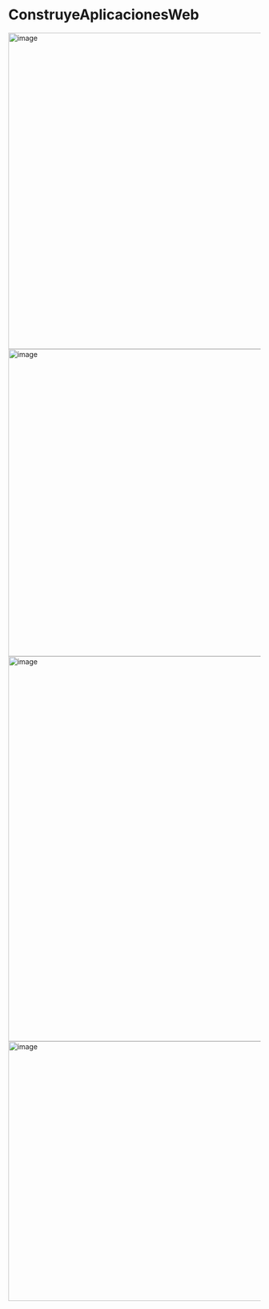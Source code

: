 # ConstruyeAplicacionesWeb
<img width="623" height="631" alt="image" src="https://github.com/user-attachments/assets/a6341173-3ee7-412e-be9c-00394167bf60" />
<img width="1340" height="613" alt="image" src="https://github.com/user-attachments/assets/df5cd865-fea7-4b0a-9e00-22f34e5924f3" />
<img width="1366" height="768" alt="image" src="https://github.com/user-attachments/assets/c1de89bc-2f01-4985-ba79-fb39769d8ed4" />
<img width="790" height="518" alt="image" src="https://github.com/user-attachments/assets/cd623b0b-89cb-4aa8-9995-5d8264846ab2" />

